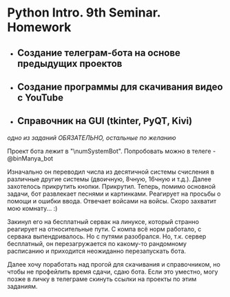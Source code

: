 # Python Intro. 9th Seminar. Homework
- ## Создание телеграм-бота на основе предыдущих проектов 
- ## Создание программы для скачивания видео с YouTube
- ## Справочник на GUI (tkinter, PyQT, Kivi)

_одно из заданий ОБЯЗАТЕЛЬНО, остальные по желанию_

Проект бота лежит в "\numSystemBot". Попробовать можно в телеге - @binManya_bot

Изначально он переводил числа из десятичной системы счисления в различные другие системы (двоичную, 8чную, 16чную и т.д.). Далее захотелось прикрутить кнопки. Прикрутил. Теперь, помимо основной задачи, бот развлекает песнями и картинками. Реагирует на просьбы о помощи и ошибки ввода. Отвечает войсами на войсы. Скоро захватит мою комнату... :) 

Закинул его на бесплатный сервак на линуксе, который странно реагирует на относительные пути. С компа всё норм работало, с сервака выпендривалось. Но с путями разобрался. Но, т.к. сервер бесплатный, он перезагружается по какому-то рандомному расписанию и приходится неожиданно перезапускать бота. 

Далее хочу поработать над прогой для скачивания и справочником, но чтобы не профейлить время сдачи, сдаю бота. Если это уместно, могу позже в личку в телеграме скинуть ссылки на проекты по этим заданиям. 